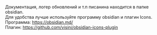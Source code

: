 Документация, логер обновлений и т.п писанина находится в папке obsidian. </br>
Для удобства лучше используйте программу obsidian и плагин Icons. </br>
Программа: https://obsidian.md/ </br>
Плагин: https://github.com/visini/obsidian-icons-plugin </br>